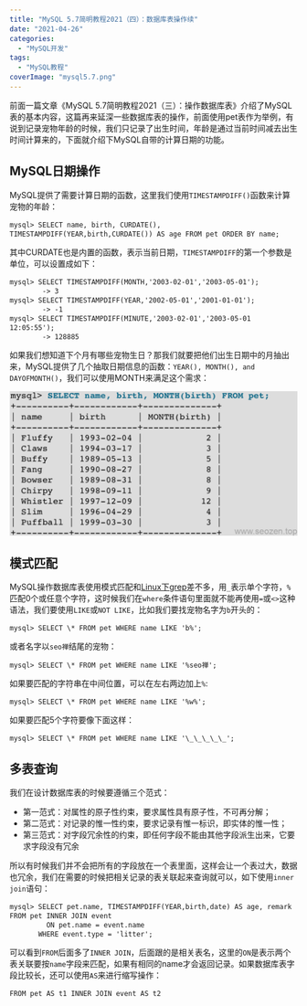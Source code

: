 ```yaml
---
title: "MySQL 5.7简明教程2021（四）：数据库表操作续"
date: "2021-04-26"
categories: 
  - "MySQL开发"
tags: 
  - "MySQL教程"
coverImage: "mysql5.7.png"
---
```


前面一篇文章《MySQL 5.7简明教程2021（三）：操作数据库表》介绍了MySQL表的基本内容，这篇再来延深一些数据库表的操作，前面使用pet表作为举例，有说到记录宠物年龄的时候，我们只记录了出生时间，年龄是通过当前时间减去出生时间计算来的，下面就介绍下MySQL自带的计算日期的功能。

## MySQL日期操作

MySQL提供了需要计算日期的函数，这里我们使用`TIMESTAMPDIFF()`函数来计算宠物的年龄：
```
mysql> SELECT name, birth, CURDATE(), TIMESTAMPDIFF(YEAR,birth,CURDATE()) AS age FROM pet ORDER BY name;
```
其中CURDATE也是内置的函数，表示当前日期，`TIMESTAMPDIFF`的第一个参数是单位，可以设置成如下：
```
mysql> SELECT TIMESTAMPDIFF(MONTH,'2003-02-01','2003-05-01');
        -> 3
mysql> SELECT TIMESTAMPDIFF(YEAR,'2002-05-01','2001-01-01');
        -> -1
mysql> SELECT TIMESTAMPDIFF(MINUTE,'2003-02-01','2003-05-01 12:05:55');
        -> 128885
```
如果我们想知道下个月有哪些宠物生日？那我们就要把他们出生日期中的月抽出来，MySQL提供了几个抽取日期信息的函数：`YEAR(), MONTH(), and DAYOFMONTH()`，我们可以使用MONTH来满足这个需求：

![MySQL日期操作](images/WX20210407-172329@2x.png)

## 模式匹配

MySQL操作数据库表使用模式匹配和[Linux下grep](https://www.seozen.top/linux-grep-command.html)差不多，用`_`表示单个字符，`%`匹配0个或任意个字符，这时候我们在`where`条件语句里面就不能再使用`=`或`<>`这种语法，我们要使用`LIKE`或`NOT LIKE`，比如我们要找宠物名字为`b`开头的：
```
mysql> SELECT \* FROM pet WHERE name LIKE 'b%';
```
或者名字以`seo禅`结尾的宠物：
```
mysql> SELECT \* FROM pet WHERE name LIKE '%seo禅';
```
如果要匹配的字符串在中间位置，可以在左右两边加上`%`:
```
mysql> SELECT \* FROM pet WHERE name LIKE '%w%';
```
如果要匹配5个字符要像下面这样：
```
mysql> SELECT \* FROM pet WHERE name LIKE '\_\_\_\_\_';
```
## 多表查询

我们在设计数据库表的时候要遵循三个范式：

- 第一范式：对属性的原子性约束，要求属性具有原子性，不可再分解；
- 第二范式：对记录的惟一性约束，要求记录有惟一标识，即实体的惟一性；
- 第三范式：对字段冗余性的约束，即任何字段不能由其他字段派生出来，它要求字段没有冗余

所以有时候我们并不会把所有的字段放在一个表里面，这样会让一个表过大，数据也冗余，我们在需要的时候把相关记录的表关联起来查询就可以，如下使用`inner join`语句：
```
mysql> SELECT pet.name, TIMESTAMPDIFF(YEAR,birth,date) AS age, remark
FROM pet INNER JOIN event
         ON pet.name = event.name
       WHERE event.type = 'litter';
```
可以看到`FROM`后面多了`INNER JOIN`，后面跟的是相关表名，这里的`ON`是表示两个表关联要按`name`字段来匹配，如果有相同的name才会返回记录。如果数据库表字段比较长，还可以使用`AS`来进行缩写操作：
```
FROM pet AS t1 INNER JOIN event AS t2
```